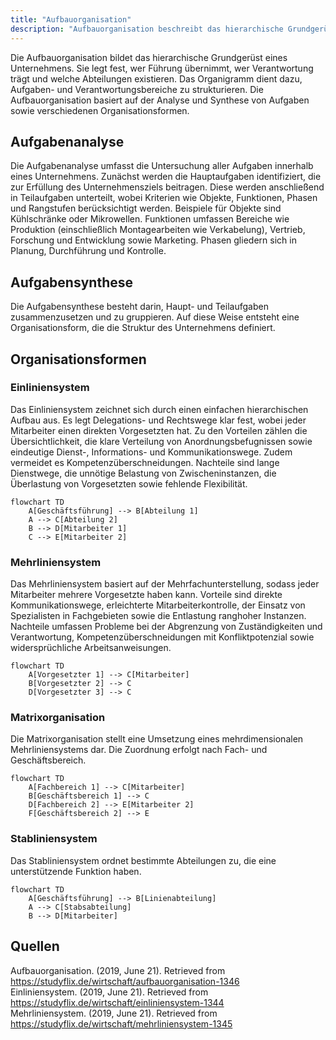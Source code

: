 ```yaml
---
title: "Aufbauorganisation"
description: "Aufbauorganisation beschreibt das hierarchische Grundgerüst eines Unternehmens, einschließlich Führung, Verantwortung und Abteilungen. Sie umfasst Aufgabenanalyse und -synthese sowie Organisationsformen wie Einlinien-, Mehrlinien- und Matrixsystem. Das Organigramm strukturiert Aufgaben- und Verantwortungsbereiche."
---
```


Die Aufbauorganisation bildet das hierarchische Grundgerüst eines Unternehmens. Sie legt fest, wer Führung übernimmt, wer Verantwortung trägt und welche Abteilungen existieren. Das Organigramm dient dazu, Aufgaben- und Verantwortungsbereiche zu strukturieren. Die Aufbauorganisation basiert auf der Analyse und Synthese von Aufgaben sowie verschiedenen Organisationsformen.

## Aufgabenanalyse
Die Aufgabenanalyse umfasst die Untersuchung aller Aufgaben innerhalb eines Unternehmens. Zunächst werden die Hauptaufgaben identifiziert, die zur Erfüllung des Unternehmensziels beitragen. Diese werden anschließend in Teilaufgaben unterteilt, wobei Kriterien wie Objekte, Funktionen, Phasen und Rangstufen berücksichtigt werden. Beispiele für Objekte sind Kühlschränke oder Mikrowellen. Funktionen umfassen Bereiche wie Produktion (einschließlich Montagearbeiten wie Verkabelung), Vertrieb, Forschung und Entwicklung sowie Marketing. Phasen gliedern sich in Planung, Durchführung und Kontrolle.

## Aufgabensynthese
Die Aufgabensynthese besteht darin, Haupt- und Teilaufgaben zusammenzusetzen und zu gruppieren. Auf diese Weise entsteht eine Organisationsform, die die Struktur des Unternehmens definiert.

## Organisationsformen

### Einliniensystem
Das Einliniensystem zeichnet sich durch einen einfachen hierarchischen Aufbau aus. Es legt Delegations- und Rechtswege klar fest, wobei jeder Mitarbeiter einen direkten Vorgesetzten hat. Zu den Vorteilen zählen die Übersichtlichkeit, die klare Verteilung von Anordnungsbefugnissen sowie eindeutige Dienst-, Informations- und Kommunikationswege. Zudem vermeidet es Kompetenzüberschneidungen. Nachteile sind lange Dienstwege, die unnötige Belastung von Zwischeninstanzen, die Überlastung von Vorgesetzten sowie fehlende Flexibilität.

```mermaid
flowchart TD
    A[Geschäftsführung] --> B[Abteilung 1]
    A --> C[Abteilung 2]
    B --> D[Mitarbeiter 1]
    C --> E[Mitarbeiter 2]
```

### Mehrliniensystem
Das Mehrliniensystem basiert auf der Mehrfachunterstellung, sodass jeder Mitarbeiter mehrere Vorgesetzte haben kann. Vorteile sind direkte Kommunikationswege, erleichterte Mitarbeiterkontrolle, der Einsatz von Spezialisten in Fachgebieten sowie die Entlastung ranghoher Instanzen. Nachteile umfassen Probleme bei der Abgrenzung von Zuständigkeiten und Verantwortung, Kompetenzüberschneidungen mit Konfliktpotenzial sowie widersprüchliche Arbeitsanweisungen.

```mermaid
flowchart TD
    A[Vorgesetzter 1] --> C[Mitarbeiter]
    B[Vorgesetzter 2] --> C
    D[Vorgesetzter 3] --> C
```

### Matrixorganisation
Die Matrixorganisation stellt eine Umsetzung eines mehrdimensionalen Mehrliniensystems dar. Die Zuordnung erfolgt nach Fach- und Geschäftsbereich.

```mermaid
flowchart TD
    A[Fachbereich 1] --> C[Mitarbeiter]
    B[Geschäftsbereich 1] --> C
    D[Fachbereich 2] --> E[Mitarbeiter 2]
    F[Geschäftsbereich 2] --> E
```

### Stabliniensystem
Das Stabliniensystem ordnet bestimmte Abteilungen zu, die eine unterstützende Funktion haben.

```mermaid
flowchart TD
    A[Geschäftsführung] --> B[Linienabteilung]
    A --> C[Stabsabteilung]
    B --> D[Mitarbeiter]
```

## Quellen
Aufbauorganisation. (2019, June 21). Retrieved from https://studyflix.de/wirtschaft/aufbauorganisation-1346  
Einliniensystem. (2019, June 21). Retrieved from https://studyflix.de/wirtschaft/einliniensystem-1344  
Mehrliniensystem. (2019, June 21). Retrieved from https://studyflix.de/wirtschaft/mehrliniensystem-1345